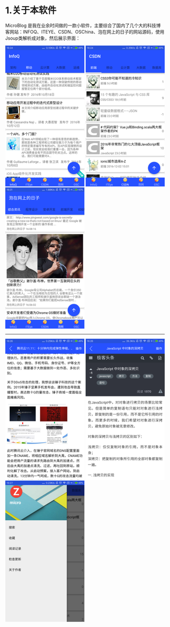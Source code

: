  
# 1.关于本软件
   MicroBlog 是我在业余时间做的一款小软件，主要综合了国内了几个大的科技博客网站：INFOQ、ITEYE、CSDN、OSChina、泡在网上的日子的网站源码，使用Jsoup类解析成对象，然后展示界面：<br/>
   
   <img src="pictures/p1.png" width="250px"/>
   <img src="pictures/p2.png" width="250px"/>
   <img src="pictures/p3.png" width="250px"/>
   <hr/>
   <img src="pictures/p4.png" width="250px"/>
   <img src="pictures/p5.png" width="250px"/>
   <img src="pictures/p6.png" width="250px"/>
